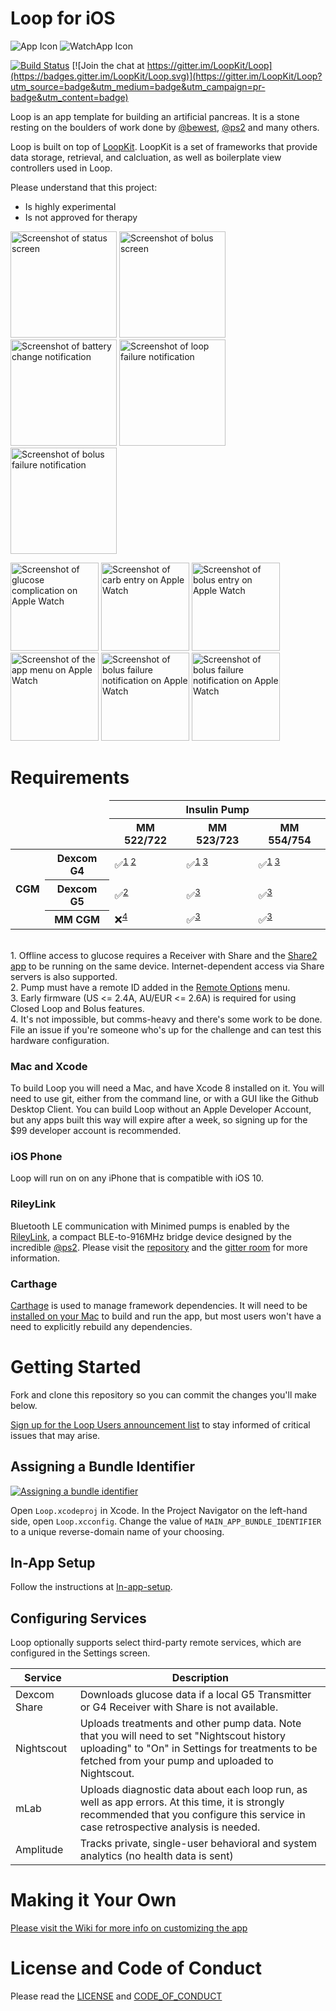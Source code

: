 # Loop for iOS

![App Icon](/Loop/Assets.xcassets/AppIcon.appiconset/Icon-40%402x.png?raw=true) ![WatchApp Icon](/WatchApp/Assets.xcassets/AppIcon.appiconset/watch-40%402x.png?raw=true)

[![Build Status](https://travis-ci.org/LoopKit/Loop.svg?branch=master)](https://travis-ci.org/LoopKit/Loop)
[![Join the chat at https://gitter.im/LoopKit/Loop](https://badges.gitter.im/LoopKit/Loop.svg)](https://gitter.im/LoopKit/Loop?utm_source=badge&utm_medium=badge&utm_campaign=pr-badge&utm_content=badge)

Loop is an app template for building an artificial pancreas. It is a stone resting on the boulders of work done by [@bewest](https://github.com/bewest/decoding-carelink), [@ps2](https://github.com/ps2/rileylink) and many others.

Loop is built on top of [LoopKit](https://github.com/LoopKit/LoopKit). LoopKit is a set of frameworks that provide data storage, retrieval, and calcluation, as well as boilerplate view controllers used in Loop.

Please understand that this project:
- Is highly experimental
- Is not approved for therapy

<a href="/Documentation/Screenshots/Phone%20Graphs.png"><img src="/Documentation/Screenshots/Phone%20Graphs.png?raw=true" alt="Screenshot of status screen" width="170"></a>
<a href="/Documentation/Screenshots/Phone%20Bolus.png"><img src="/Documentation/Screenshots/Phone%20Bolus.png?raw=true" alt="Screenshot of bolus screen" width="170"></a>
<a href="/Documentation/Screenshots/Phone%20Notification%20Battery.png"><img src="/Documentation/Screenshots/Phone%20Notification%20Battery.png?raw=true" alt="Screenshot of battery change notification" width="170"></a>
<a href="/Documentation/Screenshots/Phone%20Notification%20Loop%20Failure.png"><img src="/Documentation/Screenshots/Phone%20Notification%20Loop%20Failure.png?raw=true" alt="Screenshot of loop failure notification" width="170"></a>
<a href="/Documentation/Screenshots/Phone%20Notification%20Bolus%20Failure.png"><img src="/Documentation/Screenshots/Phone%20Notification%20Bolus%20Failure.png?raw=true" alt="Screenshot of bolus failure notification" width="170"></a>

<a href="/Documentation/Screenshots/Watch%20Complication.png"><img src="/Documentation/Screenshots/Watch%20Complication.png?raw=true" alt="Screenshot of glucose complication on Apple Watch" width="141"></a>
<a href="/Documentation/Screenshots/Watch%20Carb%20Entry.png"><img src="/Documentation/Screenshots/Watch%20Carb%20Entry.png?raw=true" alt="Screenshot of carb entry on Apple Watch" width="141"></a>
<a href="/Documentation/Screenshots/Watch%20Bolus.png"><img src="/Documentation/Screenshots/Watch%20Bolus.png?raw=true" alt="Screenshot of bolus entry on Apple Watch" width="141"></a>
<a href="/Documentation/Screenshots/Watch%20Menu.png"><img src="/Documentation/Screenshots/Watch%20Menu.png?raw=true" alt="Screenshot of the app menu on Apple Watch" width="141"></a>
<a href="/Documentation/Screenshots/Watch%20Notification%20Reservoir.png"><img src="/Documentation/Screenshots/Watch%20Notification%20Reservoir.png?raw=true" alt="Screenshot of bolus failure notification on Apple Watch" width="141"></a>
<a href="/Documentation/Screenshots/Watch%20Notification%20Bolus%20Failure.png"><img src="/Documentation/Screenshots/Watch%20Notification%20Bolus%20Failure.png?raw=true" alt="Screenshot of bolus failure notification on Apple Watch" width="141"></a>

# Requirements

<table>
  <thead>
    <tr>
      <td colspan="2" rowspan="4"></td>
      <th colspan="3">Insulin Pump</th>
    </tr>
    <tr>
      <th>MM 522/722</th>
      <th>MM 523/723</th>
      <th>MM 554/754</th>
    </tr>
  </thead>
  <tbody>
    <tr>
      <th rowspan="4">CGM</th>
      <th>Dexcom G4</th>
      <td>✅<sup><a href="#hw1">1</a> <a href="#hw2">2</a></sup></td>
      <td>✅<sup><a href="#hw1">1</a> <a href="#hw3">3</a></sup></sup></td>
      <td>✅<sup><a href="#hw1">1</a> <a href="#hw3">3</a></sup></sup></td>
    </tr>
    <tr>
      <th>Dexcom G5</th>
      <td>✅<sup><a href="#hw2">2</a></sup></td>
      <td>✅<sup><a href="#hw3">3</a></sup></td>
      <td>✅<sup><a href="#hw3">3</a></sup></td>
    </tr>
    <tr>
      <th>MM CGM</th>
      <td>❌<sup><a href="#hw4">4</a></sup></td>
      <td>✅<sup><a href="#hw3">3</a></sup></td>
      <td>✅<sup><a href="#hw3">3</a></sup></td>
    </tr>
  </tbody>
</table>

<br/><a name="hw1">1</a>. Offline access to glucose requires a Receiver with Share and the [Share2 app](https://itunes.apple.com/us/app/dexcom-share2/id834775275?mt=8) to be running on the same device. Internet-dependent access via Share servers is also supported.
<br/><a name="hw2">2</a>. Pump must have a remote ID added in the [Remote Options](https://www.medtronicdiabetes.com/sites/default/files/library/download-library/workbooks/x22_menu_map.pdf) menu.
<br/><a name="hw3">3</a>. Early firmware (US <= 2.4A, AU/EUR <= 2.6A) is required for using Closed Loop and Bolus features.
<br/><a name="hw4">4</a>. It's not impossible, but comms-heavy and there's some work to be done. File an issue if you're someone who's up for the challenge and can test this hardware configuration.

### Mac and Xcode

To build Loop you will need a Mac, and have Xcode 8 installed on it.  You will need to use git, either from the command line, or with a GUI like the Github Desktop Client.  You can build Loop without an Apple Developer Account, but any apps built this way will expire after a week, so signing up for the $99 developer account is recommended.

### iOS Phone

Loop will run on on any iPhone that is compatible with iOS 10.

### RileyLink

Bluetooth LE communication with Minimed pumps is enabled by the [RileyLink](https://github.com/ps2/rileylink), a compact BLE-to-916MHz bridge device designed by the incredible [@ps2](https://github.com/ps2). Please visit the [repository](https://github.com/ps2/rileylink) and the [gitter room](https://gitter.im/ps2/rileylink) for more information.

### Carthage

[Carthage](https://github.com/carthage/carthage) is used to manage framework dependencies. It will need to be [installed on your Mac](https://github.com/carthage/carthage#installing-carthage) to build and run the app, but most users won't have a need to explicitly rebuild any dependencies.

# Getting Started

Fork and clone this repository so you can commit the changes you'll make below.

[Sign up for the Loop Users announcement list](https://groups.google.com/forum/#!forum/loop-ios-users) to stay informed of critical issues that may arise.

## Assigning a Bundle Identifier

[![Assigning a bundle identifier](/Documentation/Assigning%20a%20bundle%20identifier.png?raw=true)](/Documentation/Assigning%20a%20bundle%20identifier.png)

Open `Loop.xcodeproj` in Xcode. In the Project Navigator on the left-hand side, open `Loop.xcconfig`. Change the value of `MAIN_APP_BUNDLE_IDENTIFIER` to a unique reverse-domain name of your choosing.

## In-App Setup

Follow the instructions at [In-app-setup](https://github.com/LoopKit/Loop/wiki/In-app-setup).

## Configuring Services

Loop optionally supports select third-party remote services, which are configured in the Settings screen.

| Service                | Description
| ---------------------- | -------------
| Dexcom Share           | Downloads glucose data if a local G5 Transmitter or G4 Receiver with Share is not available.
| Nightscout             | Uploads treatments and other pump data. Note that you will need to set "Nightscout history uploading" to "On" in Settings for treatments to be fetched from your pump and uploaded to Nightscout.
| mLab                   | Uploads diagnostic data about each loop run, as well as app errors. At this time, it is strongly recommended that you configure this service in case retrospective analysis is needed.
| Amplitude              | Tracks private, single-user behavioral and system analytics (no health data is sent)

# Making it Your Own

[Please visit the Wiki for more info on customizing the app](https://github.com/LoopKit/Loop/wiki/Personalizing-Your-App-Name-&-Icon)

# License and Code of Conduct

Please read the [LICENSE](/LICENSE.md) and [CODE_OF_CONDUCT](/CODE_OF_CONDUCT.md)
